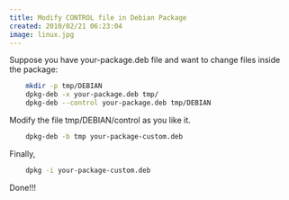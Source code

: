 ```yaml
---
title: Modify CONTROL file in Debian Package
created: 2010/02/21 06:23:04
image: linux.jpg
---
```


Suppose you have your-package.deb file and want to change files inside the package:

```bash
    mkdir -p tmp/DEBIAN
    dpkg-deb -x your-package.deb tmp/
    dpkg-deb --control your-package.deb tmp/DEBIAN
```

Modify the file tmp/DEBIAN/control as you like it. 

```bash
    dpkg-deb -b tmp your-package-custom.deb
```

Finally,

```bash
    dpkg -i your-package-custom.deb
```

Done!!!
